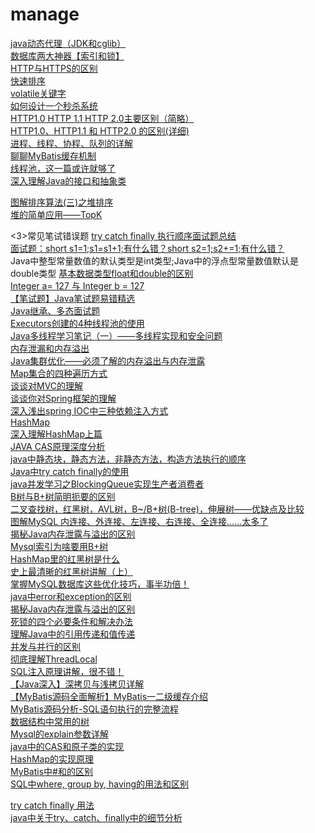 # manage
<a href="http://www.cnblogs.com/jqyp/archive/2010/08/20/1805041.html">java动态代理（JDK和cglib）</a></br>
<a href="https://juejin.im/post/5b55b842f265da0f9e589e79#comment">数据库两大神器【索引和锁】</a></br>
<a href="https://www.cnblogs.com/wqhwe/p/5407468.html">HTTP与HTTPS的区别</a></br>
<a href="https://blog.csdn.net/morewindows/article/details/6684558">快速排序</a></br>
<a href="https://juejin.im/post/5a2b53b7f265da432a7b821c">volatile关键字</a></br>
<a href="https://blog.csdn.net/suifeng3051/article/details/52607544">如何设计一个秒杀系统</a></br>
<a href="https://blog.csdn.net/linsongbin1/article/details/54980801">HTTP1.0 HTTP 1.1 HTTP 2.0主要区别（简略）</a></br>
<a href="https://www.cnblogs.com/heluan/p/8620312.html">HTTP1.0、HTTP1.1 和 HTTP2.0 的区别(详细)</a></br>
<a href="https://www.imooc.com/article/31751">进程、线程、协程、队列的详解</a></br>
<a href="https://tech.meituan.com/mybatis_cache.html">聊聊MyBatis缓存机制</a></br>
<a href="https://www.jianshu.com/p/210eab345423">线程池，这一篇或许就够了</a></br>
<a href="https://www.cnblogs.com/dolphin0520/p/3811437.html">深入理解Java的接口和抽象类</a></br>

<a href="https://www.cnblogs.com/chengxiao/p/6129630.html">图解排序算法(三)之堆排序</a></br>
<a href="https://blog.csdn.net/LYJwonderful/article/details/80304660">堆的简单应用——TopK</a></br>


<3>常见笔试错误题</h3>
<a href="https://www.cnblogs.com/superFish2016/p/6687549.html">try catch finally 执行顺序面试题总结</a></br>
<a href="https://blog.csdn.net/u012110719/article/details/46316627">面试题：short s1=1;s1=s1+1;有什么错？short s2=1;s2+=1;有什么错？</a></br>
Java中整型常量数值的默认类型是int类型;Java中的浮点型常量数值默认是double类型
<a href="https://www.cnblogs.com/liutianci/p/8443372.html">基本数据类型float和double的区别</a></br>
<a href="https://blog.csdn.net/qiaoijun/article/details/48878039">Integer a= 127 与 Integer b = 127</a></br>
<a href="https://www.cnblogs.com/hglibin/p/9425306.html">【笔试题】Java笔试题易错精选</a></br>
<a href="https://blog.csdn.net/qq_27258799/article/details/51194598">Java继承、多态面试题</a></br>
<a href="https://www.cnblogs.com/ljp-sun/p/6580147.html">Executors创建的4种线程池的使用</a></br>
<a href="https://www.cnblogs.com/love-Stefanie/p/6706507.html">Java多线程学习笔记（一）——多线程实现和安全问题</a></br>
<a href="https://blog.csdn.net/u012813201/article/details/73793668">内存泄漏和内存溢出</a></br>
<a href="https://blog.csdn.net/xvshu/article/details/47666961?utm_source=blogkpcl15">Java集群优化——必须了解的内存溢出与内存泄露</a></br>
<a href="https://www.cnblogs.com/blest-future/p/4628871.html">Map集合的四种遍历方式</a></br>
<a href="https://www.cnblogs.com/jiabin-zhu/articles/2920398.html">谈谈对MVC的理解</a></br>
<a href="https://blog.csdn.net/qq_36093146/article/details/53939779">谈谈你对Spring框架的理解</a></br>
<a href="https://blog.csdn.net/u011637069/article/details/51958918">深入浅出spring IOC中三种依赖注入方式</a></br>
<a href="http://www.cnblogs.com/chenssy/p/3521565.html">HashMap</a></br>
<a href="https://www.cnblogs.com/softidea/p/7261111.html">深入理解HashMap上篇</a></br>
<a href="https://blog.csdn.net/Hsuxu/article/details/9467651">JAVA CAS原理深度分析</a></br>
<a href="https://blog.csdn.net/lurao/article/details/51225842">java中静态块，静态方法，非静态方法，构造方法执行的顺序</a></br>
<a href="https://blog.csdn.net/yuanmoxun0217/article/details/80939114">Java中try catch finally的使用</a></br>
<a href="https://blog.csdn.net/tomcat_2014/article/details/60135152">java并发学习之BlockingQueue实现生产者消费者</a></br>
<a href="https://blog.csdn.net/zhuanzhe117/article/details/78039692">B树与B+树简明扼要的区别</a></br>
<a href="https://blog.csdn.net/bigtree_3721/article/details/78172634?locationNum=5&fps=1">二叉查找树，红黑树，AVL树，B~/B+树(B-tree)，伸展树——优缺点及比较</a></br>
<a href="https://blog.csdn.net/plg17/article/details/78758593">	图解MySQL 内连接、外连接、左连接、右连接、全连接……太多了</a></br>
<a href="http://developer.51cto.com/art/201009/227274.htm">揭秘Java内存泄露与溢出的区别</a></br>
<a href="https://my.oschina.net/chener/blog/1603098">Mysql索引为啥要用B+树</a></br>
<a href="https://blog.csdn.net/u014590757/article/details/80208923">HashMap里的红黑树是什么</a></br>
<a href="http://www.cnblogs.com/CarpenterLee/p/5503882.html">史上最清晰的红黑树讲解（上）</a></br>
<a href="https://www.sunjs.com/article/detail/a17956c49cc14799b6604bb1b58c66c8.html">掌握MySQL数据库这些优化技巧，事半功倍！</a></br>
<a href="https://www.jianshu.com/p/e8bbee3c1c4a">java中error和exception的区别</a></br>
<a href="http://developer.51cto.com/art/201009/227274.htm">揭秘Java内存泄露与溢出的区别</a></br>
<a href="https://blog.csdn.net/guaiguaihenguai/article/details/80303835">死锁的四个必要条件和解决办法</a></br>
<a href="http://www.cnblogs.com/binyue/p/3862276.html">理解Java中的引用传递和值传递</a></br>
<a href="https://blog.csdn.net/java_zero2one/article/details/51477791">并发与并行的区别</a></br>
<a href="https://blog.csdn.net/lufeng20/article/details/24314381">彻底理解ThreadLocal</a></br>
<a href="https://blog.csdn.net/stilling2006/article/details/8526458">SQL注入原理讲解，很不错！</a></br>
<a href="https://blog.csdn.net/baiye_xing/article/details/71788741?utm_source=blogkpcl3">【Java深入】深拷贝与浅拷贝详解</a></br>
<a href="https://www.jb51.net/article/116039.htm">【MyBatis源码全面解析】MyBatis一二级缓存介绍</a></br>
<a href="https://www.cnblogs.com/luoxn28/p/5932648.html">MyBatis源码分析-SQL语句执行的完整流程</a></br>
<a href="https://blog.csdn.net/hero_myself/article/details/52080969">数据结构中常用的树</a></br>
<a href="http://www.snowruin.com/?p=1665">Mysql的explain参数详解</a></br>
<a href="https://www.jianshu.com/p/a533cbb740c6">java中的CAS和原子类的实现</a></br>
<a href="http://www.importnew.com/16301.html">HashMap的实现原理</a></br>
<a href="https://www.cnblogs.com/sunny3096/p/8590901.html">MyBatis中#和的区别</a></br>
<a href="https://blog.csdn.net/Shine_rise/article/details/54934242">SQL中where, group by, having的用法和区别</a></br>

<a href="https://www.cnblogs.com/aspirant/p/6789040.html?utm_source=itdadao&utm_medium=referral">try catch finally 用法</a></br>
<a href="https://blog.csdn.net/mxd446814583/article/details/80355572">java中关于try、catch、finally中的细节分析</a></br>
